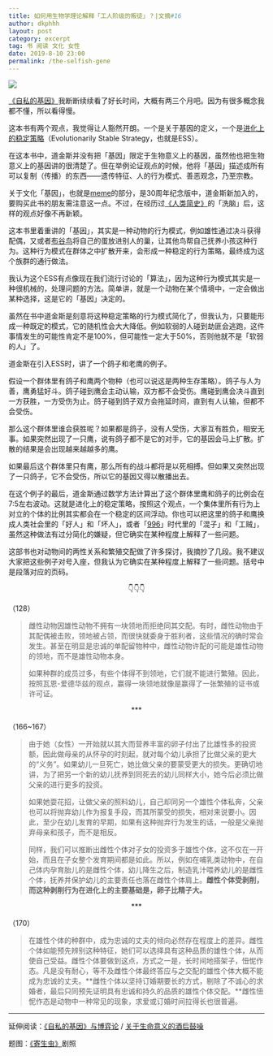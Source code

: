 ```yaml
---
title: 如何用生物学理论解释「工人阶级的叛徒」？|文摘#16
author: dkphhh
layout: post
category: excerpt
tag: 书 阅读 文化 女性
date: 2019-8-10 23:00
permalink: /the-selfish-gene
---
```


![](https://img3.doubanio.com/view/photo/l/public/p2557008996.webp)

[《自私的基因》](https://book.douban.com/subject/11445548/)我断断续续看了好长时间，大概有两三个月吧。因为有很多概念我都不懂，所以看得慢。

这本书有两个观点，我觉得让人豁然开朗。一个是关于基因的定义，一个是[进化上的稳定策略](https://baike.baidu.com/item/%E8%BF%9B%E5%8C%96%E7%A8%B3%E5%AE%9A%E7%AD%96%E7%95%A5)（Evolutionarily Stable Strategy，也就是ESS）。

在这本书中，道金斯并没有把「基因」限定于生物意义上的基因，虽然他也把生物意义上的基因讲的很清楚了。但在举例论证观点的时候，他将「基因」描述成所有可以复制（传播）的东西——遗传特征、人的行为模式、善恶观念，乃至宗教。

关于文化「基因」，也就是[meme](https://zh.wikipedia.org/wiki/%E8%BF%B7%E5%9B%A0)的部分，是30周年纪念版中，道金斯新加入的，要购买此书的朋友需注意这一点。不过，在经历过[《人类简史》](https://book.douban.com/subject/25985021/)的「洗脑」后，这样的观点好像不再新颖。

这本书里着重讲的「基因」，其实是一种动物的行为模式，例如雄性通过决斗获得配偶，又或者[布谷鸟](https://zh.wikipedia.org/wiki/%E5%A4%A7%E6%9D%9C%E9%B9%83)将自己的蛋放进别人的巢，让其他鸟帮自己抚养小孩这种行为。这种行为模式在群体之中扩散开来，会形成一种稳定的行为策略，最终成为这个族群的通行做法。

我认为这个ESS有点像现在我们流行讨论的「算法」，因为这种行为模式其实是一种很机械的，处理问题的方法。简单讲，就是一个动物在某个情境中，一定会做出某种选择，这是它的「基因」决定的。

虽然在书中道金斯是刻意将这种稳定策略的行为模式简化了，但我认为，只要能形成一种既定的模式，它的随机性会大大降低。例如软弱的人碰到劫匪会逃跑，这件事情发生的可能性肯定不是100%，但可能性一定大于50%，否则他就不是「软弱的人」了。

道金斯在引入ESS时，讲了一个鸽子和老鹰的例子。

假设一个群体里有鸽子和鹰两个物种（也可以说这是两种生存策略）。鸽子与人为善，鹰勇猛好斗。鸽子碰到鹰会主动认输，双方都不会受伤。鹰碰到鹰会决斗直到一方获胜，一方受伤为止。鸽子碰到鸽子双方会拖延时间，直到有人认输，但都不会受伤。

那么这个群体里谁会获胜呢？如果都是鸽子，没有人受伤，大家互有胜负，相安无事。如果突然出现了一只鹰，说有鸽子都不是它的对手，它的基因会马上扩散。扩散的结果是会出现越来越越多的鹰。

如果最后这个群体里只有鹰，那么所有的战斗都将是以死相搏。但如果又突然出现了一只鸽子，它不会受伤，所以它的基因又得以散播出去。

在这个例子的最后，道金斯通过数学方法计算出了这个群体里鹰和鸽子的比例会在7:5左右波动。这就是进化上的稳定策略，按照这个观点，一个集体里所有行为上对立的个体的比例其实都会在一个稳定的区间浮动。你也可以把这里的鸽子和鹰换成人类社会里的「好人」和「坏人」，或者「[996](https://zh.wikipedia.org/wiki/996%E5%B7%A5%E4%BD%9C%E5%88%B6)」时代里的「混子」和「工贼」，虽然这种做法有过分简化的嫌疑，但它确实在某种程度上解释了一些问题。

这部书也对动物间的两性关系和繁殖交配做了许多探讨，我摘抄了几段。我不建议大家把这些例子对号入座，但我认为它确实在某种程度上解释了一些问题。括号中是段落对应的页码。

<center>👇👇👇</center>

（128）

> 雌性动物因雄性动物不拥有一块领地而拒绝同其交配。有时，雌性动物由于其配偶被击败，领地被占领，而很快就委身于胜利者，这些情况的确时常会发生。甚至在明显是忠诚的单配留物种中，雌性动物许配的可能是雄性动物的领地，而不是雄性动物本身。
>
> 如果种群的成员过多，有些个体得不到领地，它们就不能进行繁殖。因此，按照瓦恩-爱德华兹的观点，赢得一块领地就像是赢得了一张繁殖的证书或许可证。

<center>***</center>

（166~167）

> 由于她（女性）一开始就以其大而营养丰富的卵子付出了比雄性多的投资额，因此做母亲的从怀孕的时刻起，就对每个幼儿承担了比做父亲的更大的“义务”。如果幼儿一旦死亡，她比做父亲的要蒙受更大的损失。更确切地讲，为了把另一个新的幼儿抚养到同死去的幼儿同样大小，她今后必须比做父亲的进行更多的投资。
>
> 如果她耍花招，让做父亲的照料幼儿，自己却同另一个雄性个体私奔，父亲也可以将抛弃幼儿作为报复手段，而其所蒙受的损失，相对来说要小。因此，至少在幼儿发育的早期，如果有这种抛弃行为发生的话，一般是父亲抛弃母亲和孩子，而不是相反。
>
> 同样，我们可以推断出雌性个体对子女的投资多于雄性个体，这不仅在一开始，而且在子女整个发育期间都是如此。所以，例如在哺乳类动物中，在自己体内孕育胎儿的是雌性个体，幼儿降生之后，制造乳汁喂养幼儿的是雌性个体，抚养并保护幼儿的主要责任也落在雌性个体肩上。**雌性个体受剥削，而这种剥削行为在进化上的主要基础是，卵子比精子大。**

<center>***</center>

（170）

> 在雄性个体的种群中，成为忠诚的丈夫的倾向必然存在程度上的差异。雌性个体如能预先辨别这种特征，她们可以选择具有这种品质的雄性个体，从而使自己受益。雌性个体要做到这点，方式之一是，长时间地搭架子，忸怩作态。凡是没有耐心，等不及雌性个体最终答应与之交配的雄性个体大概不能成为忠诚的丈夫。**雌性个体以坚持订婚期要长的方式，剔除了不诚心的求婚者，最后只同预先证明具有忠诚和持久的品质的雄性个体交配。**雌性忸怩作态是动物中一种常见的现象，求爱或订婚时间拉得长也很普遍。

---

延伸阅读：[《自私的基因》与博弈论](https://book.douban.com/review/2900156/) / [关于生命意义的酒后鼓噪](https://book.douban.com/review/2810977/)

题图：[《寄生虫》](https://movie.douban.com/photos/photo/2557008996/)剧照

